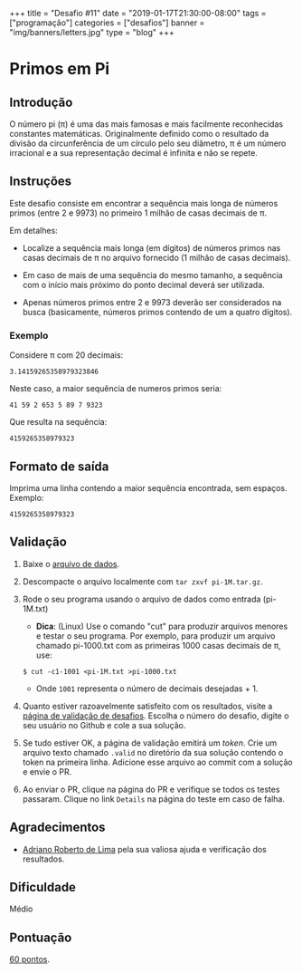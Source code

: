 +++
title = "Desafio #11"
date = "2019-01-17T21:30:00-08:00"
tags = ["programação"]
categories = ["desafios"]
banner = "img/banners/letters.jpg"
type = "blog"
+++

# Primos em Pi

## Introdução

O número pi (π) é uma das mais famosas e mais facilmente reconhecidas
constantes matemáticas.  Originalmente definido como o resultado da divisão da
circunferência de um círculo pelo seu diâmetro, π é um número irracional e a
sua representação decimal é infinita e não se repete.

## Instruções

Este desafio consiste em encontrar a sequência mais longa de números primos
(entre 2 e 9973) no primeiro 1 milhão de casas decimais de π.

Em detalhes:

* Localize a sequência mais longa (em dígitos) de números primos nas casas
  decimais de π no arquivo fornecido (1 milhão de casas decimais).

* Em caso de mais de uma sequência do mesmo tamanho, a sequência com o início
  mais próximo do ponto decimal deverá ser utilizada.

* Apenas números primos entre 2 e 9973 deverão ser considerados na busca
  (basicamente, números primos contendo de um a quatro dígitos).

### Exemplo

Considere π com 20 decimais:

```
3.14159265358979323846
```

Neste caso, a maior sequência de numeros primos seria:

```
41 59 2 653 5 89 7 9323
```

Que resulta na sequência:

```
4159265358979323
```

## Formato de saída

Imprima uma linha contendo a maior sequência encontrada, sem espaços. Exemplo:

```
4159265358979323
```

## Validação

1. Baixe o [arquivo de dados](https://osprogramadores.com/files/d11/pi-1M.tar.gz).

1. Descompacte o arquivo localmente com `tar zxvf pi-1M.tar.gz`.

1. Rode o seu programa usando o arquivo de dados como entrada (pi-1M.txt)

    * **Dica**: (Linux) Use o comando "cut" para produzir arquivos menores e
      testar o seu programa. Por exemplo, para produzir um arquivo chamado
      pi-1000.txt com as primeiras 1000 casas decimais de π, use:

    ```
    $ cut -c1-1001 <pi-1M.txt >pi-1000.txt
    ```

    * Onde `1001` representa o número de decimais desejadas + 1.

1. Quanto estiver razoavelmente satisfeito com os resultados, visite a [página de validação de desafios](https://osprogramadores.com/v). Escolha o número do desafio, digite o seu usuário no Github e cole a sua solução.

1. Se tudo estiver OK, a página de validação emitirá um _token_. Crie um arquivo texto chamado `.valid` no diretório da sua solução contendo o token na primeira linha. Adicione esse arquivo ao commit com a solução e envie o PR.

1. Ao enviar o PR, clique na página do PR e verifique se todos os testes passaram. Clique no link `Details` na página do teste em caso de falha.

## Agradecimentos

* [Adriano Roberto de Lima](https://github.com/arlima) pela sua valiosa ajuda e verificação dos resultados.

## Dificuldade

Médio

## Pontuação

[60 pontos](https://osprogramadores.com/scores).
